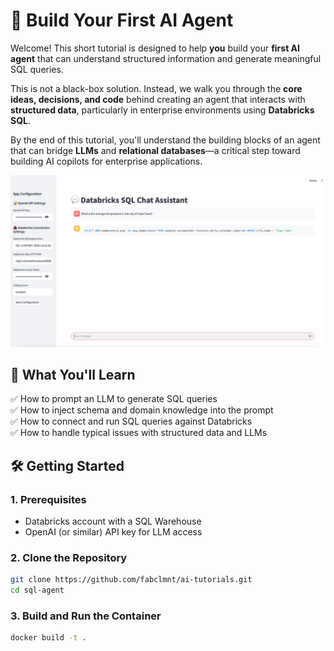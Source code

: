 # 🧠 Build Your First AI Agent

Welcome! This short tutorial is designed to help **you** build your **first AI agent** that can understand structured information
and generate meaningful SQL queries.

This is not a black-box solution. Instead, we walk you through the **core ideas, decisions, and code** behind creating an agent
that interacts with **structured data**, particularly in enterprise environments using **Databricks SQL**.

By the end of this tutorial, you'll understand the building blocks of an agent that can bridge **LLMs** and **relational databases**—a critical step toward building AI copilots for enterprise applications.

![sql agent assistant](sql_assistant.png)

## 🧪 What You'll Learn

✅ How to prompt an LLM to generate SQL queries  
✅ How to inject schema and domain knowledge into the prompt  
✅ How to connect and run SQL queries against Databricks  
✅ How to handle typical issues with structured data and LLMs

## 🛠️ Getting Started

### 1. Prerequisites

- Databricks account with a SQL Warehouse
- OpenAI (or similar) API key for LLM access

### 2. Clone the Repository

```bash
git clone https://github.com/fabclmnt/ai-tutorials.git
cd sql-agent
```

### 3. Build and Run the Container
```bash
docker build -t .
```

